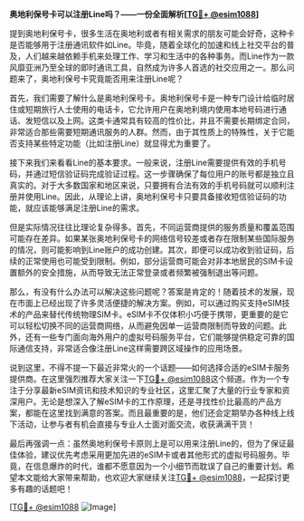 **奥地利保号卡可以注册Line吗？——一份全面解析[[TG💪+ @esim1088](https://t.me/s/esim1088)]**

提到奥地利保号卡，很多生活在奥地利或者有相关需求的朋友可能会好奇，这种卡是否能够用于注册通讯软件如Line。毕竟，随着全球化的加速和线上社交平台的普及，人们越来越依赖手机来处理工作、学习和生活中的各种事务。而Line作为一款风靡亚洲乃至全球的即时通讯工具，自然成为许多人首选的社交应用之一。那么问题来了，奥地利保号卡究竟能否用来注册Line呢？

首先，我们需要了解什么是奥地利保号卡。奥地利保号卡是一种专门设计给临时居住或短期旅行人士使用的电话卡，它允许用户在奥地利境内使用本地号码进行通话、发短信以及上网。这类卡通常具有较高的性价比，并且不需要长期绑定合同，非常适合那些需要短期通讯服务的人群。然而，由于其性质上的特殊性，关于它能否支持某些特定功能（比如注册Line）就显得尤为重要了。

接下来我们来看看Line的基本要求。一般来说，注册Line需要提供有效的手机号码，并通过短信验证码完成验证过程。这一步骤确保了每位用户的账号都是独立且真实的。对于大多数国家和地区来说，只要拥有合法有效的手机号码就可以顺利注册并使用Line。因此，从理论上讲，奥地利保号卡只要具备接收短信验证码的功能，就应该能够满足注册Line的需求。

但是实际情况往往比理论复杂得多。首先，不同运营商提供的服务质量和覆盖范围可能存在差异。如果某张奥地利保号卡的网络信号较差或者存在限制某些国际服务的情况，则可能影响到Line账户的成功创建。其次，即便可以成功收到验证码，后续的正常使用也可能受到限制。例如，部分运营商可能会对非本地居民的SIM卡设置额外的安全措施，从而导致无法正常登录或者频繁被强制退出等问题。

那么，有没有什么办法可以解决这些问题呢？答案是肯定的！随着技术的发展，现在市面上已经出现了许多灵活便捷的解决方案。例如，可以通过购买支持eSIM技术的产品来替代传统物理SIM卡。eSIM卡不仅体积小巧便于携带，更重要的是它可以轻松切换不同的运营商网络，从而避免因单一运营商限制而导致的问题。此外，还有一些专门面向海外用户的虚拟号码服务平台，它们能够提供稳定可靠的国际通信支持，非常适合像注册Line这样需要跨区域操作的应用场景。

说到这里，不得不提一下最近非常火的一个话题——如何选择合适的eSIM卡服务提供商。在这里强烈推荐大家关注一下[TG💪+ @esim1088](https://t.me/s/esim1088)这个频道。作为一个专注于分享最新eSIM资讯和技术知识的专业社区，这里汇聚了大量的行业专家和资深用户。无论是想深入了解eSIM卡的工作原理，还是寻找性价比最高的产品方案，都能在这里找到满意的答案。而且最重要的是，他们还会定期举办各种线上线下活动，让参与者有机会直接与专业人士面对面交流，收获满满干货！

最后再强调一点：虽然奥地利保号卡原则上是可以用来注册Line的，但为了保证最佳体验，建议优先考虑采用更加先进的eSIM卡或者其他形式的虚拟号码服务。毕竟，在信息爆炸的时代，谁都不愿意因为一个小细节而耽误了自己的重要计划。希望本文能给大家带来帮助，也欢迎大家继续关注[TG💪+ @esim1088](https://t.me/s/esim1088)，一起探讨更多有趣的话题吧！

[[TG💪+ @esim1088](https://t.me/s/esim1088) ![Image](https://i.postimg.cc/4NQfJmqS/Snipaste-2025-05-13-00-14-12.png)]